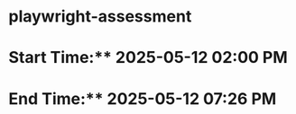 # playwright-assessment

# Start Time:\*\* 2025-05-12 02:00 PM

# End Time:\*\* 2025-05-12 07:26 PM
